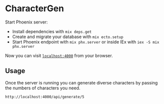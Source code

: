 # CharacterGen

Start Phoenix server:

  * Install dependencies with `mix deps.get`
  * Create and migrate your database with `mix ecto.setup`
  * Start Phoenix endpoint with `mix phx.server` or inside IEx with `iex -S mix phx.server`

Now you can visit [`localhost:4000`](http://localhost:4000) from your browser.

## Usage

Once the server is running you can generate diverse characters by passing the numbers of characters you need.

```bash
http://localhost:4000/api/generate/5
```
